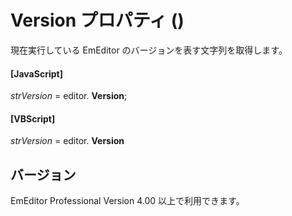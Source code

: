 # Version プロパティ ()

現在実行している EmEditor のバージョンを表す文字列を取得します。

#### \[JavaScript\]

_strVersion_ = editor. **Version**;

#### \[VBScript\]

_strVersion_ = editor. **Version**

## バージョン

EmEditor Professional Version 4.00 以上で利用できます。